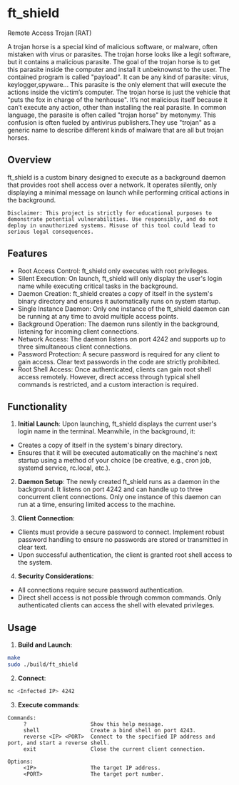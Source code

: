# ft_shield
Remote Access Trojan (RAT)

A trojan horse is a special kind of malicious software, or malware, often mistaken with
virus or parasites. The trojan horse looks like a legit software, but it contains a malicious
parasite. The goal of the trojan horse is to get this parasite inside the computer and
install it unbeknownst to the user.
The contained program is called "payload". It can be any kind of parasite: virus,
keylogger,spyware... This parasite is the only element that will execute the actions
inside the victim’s computer. The trojan horse is just the vehicle that "puts the fox in
charge of the henhouse". It’s not malicious itself because it can’t execute any action,
other than installing the real parasite.
In common language, the parasite is often called "trojan horse" by metonymy. This
confusion is often fueled by antivirus publishers.They use "trojan" as a generic name to
describe different kinds of malware that are all but trojan horses.

## Overview

ft_shield is a custom binary designed to execute as a background daemon that provides root shell access over a network. It operates silently, only displaying a minimal message on launch while performing critical actions in the background.

    Disclaimer: This project is strictly for educational purposes to demonstrate potential vulnerabilities. Use responsibly, and do not deploy in unauthorized systems. Misuse of this tool could lead to serious legal consequences.

## Features

- Root Access Control: ft_shield only executes with root privileges.
- Silent Execution: On launch, ft_shield will only display the user's login name while executing critical tasks in the background.
- Daemon Creation: ft_shield creates a copy of itself in the system's binary directory and ensures it automatically runs on system startup.
- Single Instance Daemon: Only one instance of the ft_shield daemon can be running at any time to avoid multiple access points.
- Background Operation: The daemon runs silently in the background, listening for incoming client connections.
- Network Access: The daemon listens on port 4242 and supports up to three simultaneous client connections.
- Password Protection: A secure password is required for any client to gain access. Clear text passwords in the code are strictly prohibited.
- Root Shell Access: Once authenticated, clients can gain root shell access remotely. However, direct access through typical shell commands is restricted, and a custom interaction is required.

## Functionality

1. **Initial Launch**: Upon launching, ft_shield displays the current user's login name in the terminal. Meanwhile, in the background, it:
  - Creates a copy of itself in the system's binary directory.
  - Ensures that it will be executed automatically on the machine's next startup using a method of your choice (be creative, e.g., cron job, systemd service, rc.local, etc.).

2. **Daemon Setup**:
        The newly created ft_shield runs as a daemon in the background.
        It listens on port 4242 and can handle up to three concurrent client connections.
        Only one instance of this daemon can run at a time, ensuring limited access to the machine.

3. **Client Connection**:
  - Clients must provide a secure password to connect. Implement robust password handling to ensure no passwords are stored or transmitted in clear text.
  - Upon successful authentication, the client is granted root shell access to the system.

4. **Security Considerations**:
  - All connections require secure password authentication.
  - Direct shell access is not possible through common commands. Only authenticated clients can access the shell with elevated privileges.

## Usage

1. **Build and Launch**:

```bash
make
sudo ./build/ft_shield
```

2. **Connect**:
```bash
nc <Infected IP> 4242
```

3. **Execute commands**:

```
Commands:
     ?                    Show this help message.
     shell                Create a bind shell on port 4243.
     reverse <IP> <PORT>  Connect to the specified IP address and port, and start a reverse shell.
     exit                 Close the current client connection.

Options:
     <IP>                 The target IP address.
     <PORT>               The target port number.
```
